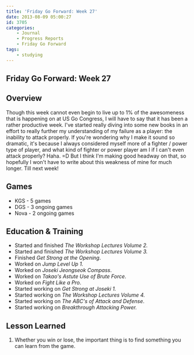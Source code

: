 ```yaml
---
title: 'Friday Go Forward: Week 27'
date: 2013-08-09 05:00:27
id: 3705
categories:
	- Journal
	- Progress Reports
	- Friday Go Forward
tags:
	- studying
---
```


## Friday Go Forward: Week 27

## Overview

Though this week cannot even begin to live up to 1% of the awesomeness that is happening on at US Go Congress, I will have to say that it has been a rather productive week. I've started really diving into some new books in an effort to really further my understanding of my failure as a player: the inability to attack properly. If you're wondering why I make it sound so dramatic, it's because I always considered myself more of a fighter / power type of player, and what kind of fighter or power player am I if I can't even attack properly? Haha. =D But I think I'm making good headway on that, so hopefully I won't have to write about this weakness of mine for much longer. Till next week!

## Games

*   KGS - 5 games
*   DGS - 3 ongoing games
*   Nova - 2 ongoing games

## Education &amp; Training

*   Started and finished _The Workshop Lectures Volume 2._
*   Started and finished _The Workshop Lectures Volume 3._
*   Finished _Get Strong at the Opening_.
*   Worked on _Jump Level Up 1._
*   Worked on _Joseki Jeongseok Compass_.
*   Worked on _Takao's Astute Use of Brute Force_.
*   Worked on _Fight Like a Pro_.
*   Started working on _Get Strong at Joseki 1._
*   Started working on _The Workshop Lectures Volume 4._
*   Started working on _The ABC's of Attack and Defense_.
*   Started working on _Breakthrough Attacking Power._

## Lesson Learned

1.  Whether you win or lose, the important thing is to find something you can learn from the game.
